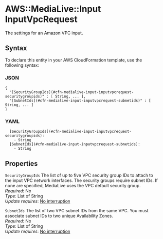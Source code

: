 # AWS::MediaLive::Input InputVpcRequest<a name="aws-properties-medialive-input-inputvpcrequest"></a>

The settings for an Amazon VPC input\. 

## Syntax<a name="aws-properties-medialive-input-inputvpcrequest-syntax"></a>

To declare this entity in your AWS CloudFormation template, use the following syntax:

### JSON<a name="aws-properties-medialive-input-inputvpcrequest-syntax.json"></a>

```
{
  "[SecurityGroupIds](#cfn-medialive-input-inputvpcrequest-securitygroupids)" : [ String, ... ],
  "[SubnetIds](#cfn-medialive-input-inputvpcrequest-subnetids)" : [ String, ... ]
}
```

### YAML<a name="aws-properties-medialive-input-inputvpcrequest-syntax.yaml"></a>

```
  [SecurityGroupIds](#cfn-medialive-input-inputvpcrequest-securitygroupids): 
    - String
  [SubnetIds](#cfn-medialive-input-inputvpcrequest-subnetids): 
    - String
```

## Properties<a name="aws-properties-medialive-input-inputvpcrequest-properties"></a>

`SecurityGroupIds`  <a name="cfn-medialive-input-inputvpcrequest-securitygroupids"></a>
The list of up to five VPC security group IDs to attach to the input VPC network interfaces\. The security groups require subnet IDs\. If none are specified, MediaLive uses the VPC default security group\.   
*Required*: No  
*Type*: List of String  
*Update requires*: [No interruption](https://docs.aws.amazon.com/AWSCloudFormation/latest/UserGuide/using-cfn-updating-stacks-update-behaviors.html#update-no-interrupt)

`SubnetIds`  <a name="cfn-medialive-input-inputvpcrequest-subnetids"></a>
The list of two VPC subnet IDs from the same VPC\. You must associate subnet IDs to two unique Availability Zones\.   
*Required*: No  
*Type*: List of String  
*Update requires*: [No interruption](https://docs.aws.amazon.com/AWSCloudFormation/latest/UserGuide/using-cfn-updating-stacks-update-behaviors.html#update-no-interrupt)
